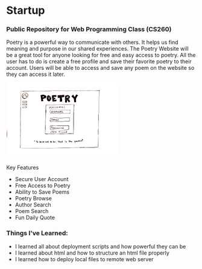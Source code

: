 # Startup
### Public Repository for Web Programming Class (CS260)

Poetry is a powerful way to communicate with others. It helps us find meaning and purpose in our shared experiences. The Poetry Website will be a great tool for anyone looking for free and easy access to poetry. All the user has to do is create a free profile and save their favorite poetry to their account. Users will be able to access and save any poem on the website so they can access it later. 

<img src="source_website.jpg" width="300" height="200">

Key Features
* Secure User Account
* Free Access to Poetry
* Ability to Save Poems
* Poetry Browse
* Author Search
* Poem Search 
* Fun Daily Quote

### Things I've Learned:
* I learned all about deployment scripts and how powerful they can be
* I learned about html and how to structure an html file properly
* I learned how to deploy local files to remote web server
